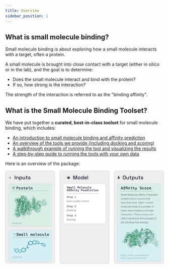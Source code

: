 ```yaml
---
title: Overview
sidebar_position: 1
---
```

## What is small molecule binding?
Small molecule binding is about exploring how a small molecule interacts with a target, often a protein.

A small molecule is brought into close contact with a target (either in silico or in the lab), and the goal is to determine:

* Does the small molecule interact and bind with the protein?
* If so, how strong is the interaction?

The strength of the interaction is referred to as the "binding affinity".

## What is the Small Molecule Binding Toolset?

We have put together a **curated, best-in-class toolset** for small molecule binding, which includes:

* [An introduction to small molecule binding and affinity prediction](/small-molecule-binding/introduction-to-small-molecule-binding)
* [An overview of the tools we provide (including docking and scoring)](/small-molecule-binding/tools)
* [A walkthrough example of running the tool and visualizing the results](/small-molecule-binding/run-an-example)
* [A step-by-step guide to running the tools with your own data](/small-molecule-binding/run-with-your-own-data)

Here is an overview of the package:

![alt text](smallller.png)


